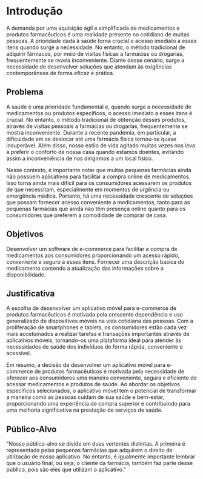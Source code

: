 # Introdução

A demanda por uma aquisição ágil e simplificada de medicamentos e produtos farmacêuticos é uma realidade presente no cotidiano de muitas pessoas. A prioridade dada à saúde torna crucial o acesso imediato a esses itens quando surge a necessidade. No entanto, o método tradicional de adquirir fármacos, por meio de visitas físicas a farmácias ou drogarias, frequentemente se revela inconveniente. Diante desse cenário, surge a necessidade de desenvolver soluções que atendam às exigências contemporâneas de forma eficaz e prática.

## Problema
A saúde é uma prioridade fundamental e, quando surge a necessidade de medicamentos ou produtos específicos, o acesso imediato a esses itens é crucial. No entanto, o método tradicional de obtenção desses produtos, através de visitas pessoais a farmácias ou drogarias, frequentemente se mostra inconveniente. Durante a recente pandemia, em particular, a dificuldade em se deslocar até uma farmácia física tornou-se quase insuperável. Além disso, nosso estilo de vida agitado muitas vezes nos leva a preferir o conforto de nossa casa quando estamos doentes, evitando assim a inconveniência de nos dirigirmos a um local físico.

Nesse contexto, é importante notar que muitas pequenas farmácias ainda não possuem aplicativos para facilitar a compra online de medicamentos. Isso torna ainda mais difícil para os consumidores acessarem os produtos de que necessitam, especialmente em momentos de urgência ou emergência médica. Portanto, há uma necessidade crescente de soluções que possam fornecer acesso conveniente a medicamentos, tanto para as pequenas farmácias que ainda não têm presença online quanto para os consumidores que preferem a comodidade de comprar de casa.

## Objetivos

Desenvolver um software de e-commerce para facilitar a compra de medicamentos aos consumidores proporcionando um acesso rápido, conveniente e seguro a esses itens. Fornecer uma descrição basica do medicamento contendo a atualização das informações sobre a disponibilidade.

## Justificativa

A escolha de desenvolver um aplicativo móvel para e-commerce de produtos farmacêuticos é motivada pela crescente dependência e uso generalizado de dispositivos móveis na vida cotidiana das pessoas. Com a proliferação de smartphones e tablets, os consumidores estão cada vez mais acostumados a realizar tarefas e transações importantes através de aplicativos móveis, tornando-os uma plataforma ideal para atender às necessidades de saúde dos indivíduos de forma rápida, conveniente e acessível.

Em resumo, a decisão de desenvolver um aplicativo móvel para e-commerce de produtos farmacêuticos é motivada pela necessidade de oferecer aos consumidores uma maneira conveniente, segura e eficiente de acessar medicamentos e produtos de saúde. Ao abordar os objetivos específicos selecionados, o aplicativo móvel tem o potencial de transformar a maneira como as pessoas cuidam de sua saúde e bem-estar, proporcionando uma experiência de compra superior e contribuindo para uma melhoria significativa na prestação de serviços de saúde.


## Público-Alvo

"Nosso público-alvo se divide em duas vertentes distintas. A primeira é representada pelas pequenas farmácias que adquirem o direito de utilização de nosso aplicativo. No entanto, é igualmente importante lembrar que o usuário final, ou seja, o cliente da farmácia, também faz parte desse público, pois são eles que utilizam o aplicativo."

